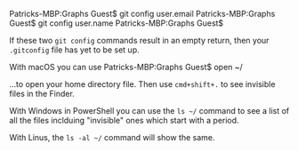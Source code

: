 Patricks-MBP:Graphs Guest$ git config user.email
Patricks-MBP:Graphs Guest$ git config user.name
Patricks-MBP:Graphs Guest$

If these two `git config` commands result in an empty return, then your `.gitconfig` file has yet to be set up.

With macOS you can use
Patricks-MBP:Graphs Guest$ open ~/

...to open your home directory file. Then use `cmd+shift+.` to see invisible files in the Finder.

With Windows in PowerShell you can use the `ls ~/` command to see a list of all the files inclduing "invisible" ones which start with a period.

With Linus, the `ls -al ~/` command will show the same.
